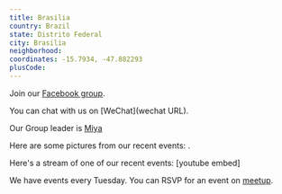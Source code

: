 ```yaml
---
title: Brasilia
country: Brazil
state: Distrito Federal
city: Brasilia
neighborhood: 
coordinates: -15.7934, -47.882293
plusCode:
---
```

Join our [Facebook group](https://www.facebook.com/groups/free.code.camp.brasilia).

You can chat with us on [WeChat](wechat URL).

Our Group leader is [Miya](freecodecamp.org/miya)

Here are some pictures from our recent events:
![]().

Here's a stream of one of our recent events:
[youtube embed]

We have events every Tuesday. You can RSVP for an event on [meetup](meetupurl).
